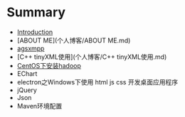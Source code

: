 # Summary

* [Introduction](README.md)
* [ABOUT ME](个人博客/ABOUT ME.md)
* [agsxmpp](个人博客/agsxmpp.md)
* [C++ tinyXML使用](个人博客/C++ tinyXML使用.md)
* [CentOS下安装hadoop](个人博客/CentOS下安装hadoop.md)
* EChart
* electron之Windows下使用 html js css 开发桌面应用程序
* jQuery
* Json
* Maven环境配置

